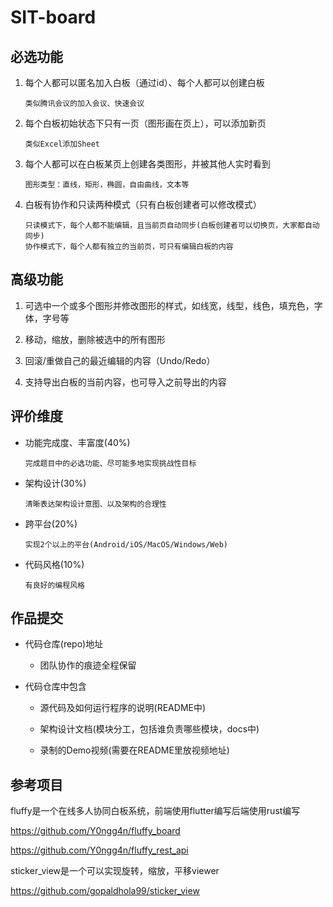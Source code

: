 # SIT-board

## 必选功能

1. 每个人都可以匿名加入白板（通过id）、每个人都可以创建白板
   
       类似腾讯会议的加入会议、快速会议

2. 每个白板初始状态下只有一页（图形画在页上），可以添加新页
   
       类似Excel添加Sheet

3. 每个人都可以在白板某页上创建各类图形，并被其他人实时看到
   
       图形类型：直线，矩形，椭圆，自由曲线，文本等

4. 白板有协作和只读两种模式（只有白板创建者可以修改模式）
   
       只读模式下，每个人都不能编辑，且当前页自动同步(白板创建者可以切换页，大家都自动同步)
       协作模式下，每个人都有独立的当前页，可只有编辑白板的内容

## 高级功能

1. 可选中一个或多个图形并修改图形的样式，如线宽，线型，线色，填充色，字体，字号等

2. 移动，缩放，删除被选中的所有图形

3. 回滚/重做自己的最近编辑的内容（Undo/Redo）

4. 支持导出白板的当前内容，也可导入之前导出的内容

## 评价维度

+ 功能完成度、丰富度(40%)
  
      完成题目中的必选功能、尽可能多地实现挑战性目标

+ 架构设计(30%)
  
      清晰表达架构设计意图、以及架构的合理性

+ 跨平台(20%)
  
      实现2个以上的平台(Android/iOS/MacOS/Windows/Web)

+ 代码风格(10%)
  
      有良好的编程风格

## 作品提交

+ 代码仓库(repo)地址
  
  + 团队协作的痕迹全程保留

+ 代码仓库中包含
  
  + 源代码及如何运行程序的说明(README中)
  
  + 架构设计文档(模块分工，包括谁负责哪些模块，docs中)
  
  + 录制的Demo视频(需要在README里放视频地址)

## 参考项目

fluffy是一个在线多人协同白板系统，前端使用flutter编写后端使用rust编写

https://github.com/Y0ngg4n/fluffy_board

https://github.com/Y0ngg4n/fluffy_rest_api

sticker_view是一个可以实现旋转，缩放，平移viewer

https://github.com/gopaldhola99/sticker_view
